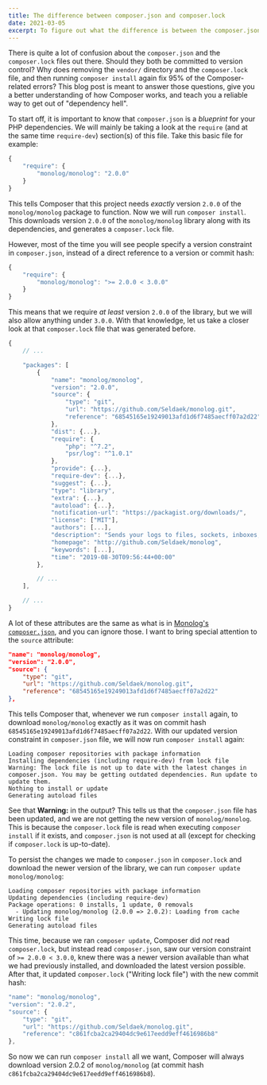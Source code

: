 ```yaml
---
title: The difference between composer.json and composer.lock
date: 2021-03-05
excerpt: To figure out what the difference is between the composer.json and composer.lock files, let us take a deep dive into how Composer resolves dependencies.
---
```


There is quite a lot of confusion about the `composer.json` and the `composer.lock` files out there. Should they both be committed to version control? Why does removing the `vendor/` directory and the `composer.lock` file, and then running `composer install` again fix 95% of the Composer-related errors? This blog post is meant to answer those questions, give you a better understanding of how Composer works, and teach you a reliable way to get out of "dependency hell".

To start off, it is important to know that `composer.json` is a _blueprint_ for your PHP dependencies. We will mainly be taking a look at the `require` (and at the same time `require-dev`) section(s) of this file. Take this basic file for example:

```js
{
    "require": {
        "monolog/monolog": "2.0.0"
    }
}
```

This tells Composer that this project needs _exactly_ version `2.0.0` of the `monolog/monolog` package to function. Now we will run `composer install`. This downloads version `2.0.0` of the `monolog/monolog` library along with its dependencies, and generates a `composer.lock` file.

However, most of the time you will see people specify a version constraint in `composer.json`, instead of a direct reference to a version or commit hash:

```js
{
    "require": {
        "monolog/monolog": ">= 2.0.0 < 3.0.0"
    }
}
```

This means that we require _at least_ version `2.0.0` of the library, but we will also allow anything under `3.0.0`. With that knowledge, let us take a closer look at that `composer.lock` file that was generated before.

```js
{
    // ...

    "packages": [
        {
            "name": "monolog/monolog",
            "version": "2.0.0",
            "source": {
                "type": "git",
                "url": "https://github.com/Seldaek/monolog.git",
                "reference": "68545165e19249013afd1d6f7485aecff07a2d22"
            },
            "dist": {...},
            "require": {
                "php": "^7.2",
                "psr/log": "^1.0.1"
            },
            "provide": {...},
            "require-dev": {...},
            "suggest": {...},
            "type": "library",
            "extra": {...},
            "autoload": {...},
            "notification-url": "https://packagist.org/downloads/",
            "license": ["MIT"],
            "authors": [...],
            "description": "Sends your logs to files, sockets, inboxes, databases and various web services",
            "homepage": "http://github.com/Seldaek/monolog",
            "keywords": [...],
            "time": "2019-08-30T09:56:44+00:00"
        },

        // ...
    ],

    // ...
}
```

A lot of these attributes are the same as what is in [Monolog's `composer.json`](https://github.com/Seldaek/monolog/blob/2.0.0/composer.json),
and you can ignore those. I want to bring special attention to the `source` attribute:

```json
"name": "monolog/monolog",
"version": "2.0.0",
"source": {
    "type": "git",
    "url": "https://github.com/Seldaek/monolog.git",
    "reference": "68545165e19249013afd1d6f7485aecff07a2d22"
},
```

This tells Composer that, whenever we run `composer install` again, to download `monolog/monolog` exactly as it was on commit hash `68545165e19249013afd1d6f7485aecff07a2d22`. With our updated version constraint in `composer.json` file, we will now run `composer install` again:

```
Loading composer repositories with package information
Installing dependencies (including require-dev) from lock file
Warning: The lock file is not up to date with the latest changes in composer.json. You may be getting outdated dependencies. Run update to update them.
Nothing to install or update
Generating autoload files
```

See that **Warning:** in the output? This tells us that the `composer.json` file has been updated, and we are not getting the new version of `monolog/monolog`. This is because the `composer.lock` file is read when executing `composer install` if it exists, and `composer.json` is not used at all (except for checking if `composer.lock` is up-to-date).

To persist the changes we made to `composer.json` in `composer.lock` and download the newer version of the library, we
can run `composer update monolog/monolog`:

```
Loading composer repositories with package information
Updating dependencies (including require-dev)
Package operations: 0 installs, 1 update, 0 removals
  - Updating monolog/monolog (2.0.0 => 2.0.2): Loading from cache
Writing lock file
Generating autoload files
```

This time, because we ran `composer update`, Composer did _not_ read `composer.lock`, but instead read `composer.json`, saw our version constraint of `>= 2.0.0 < 3.0.0`, knew there was a newer version available than what we had previously installed, and downloaded the latest version possible. After that, it updated `composer.lock` ("Writing lock file") with the new commit hash:

```js
"name": "monolog/monolog",
"version": "2.0.2",
"source": {
    "type": "git",
    "url": "https://github.com/Seldaek/monolog.git",
    "reference": "c861fcba2ca29404dc9e617eedd9eff4616986b8"
},
```

So now we can run `composer install` all we want, Composer will always download version 2.0.2 of `monolog/monolog` (at commit hash `c861fcba2ca29404dc9e617eedd9eff4616986b8`).
